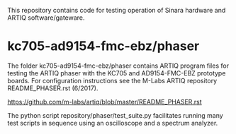 This repository contains code for testing operation of Sinara hardware and ARTIQ
software/gateware. 

# kc705-ad9154-fmc-ebz/phaser
The folder kc705-ad9154-fmc-ebz/phaser contains ARTIQ program files for testing the ARTIQ phaser with the KC705 and AD9154-FMC-EBZ prototype boards. For configuration instructions see the M-Labs ARTIQ repository README_PHASER.rst (6/2017). 

https://github.com/m-labs/artiq/blob/master/README_PHASER.rst

The python script repository/phaser/test_suite.py facilitates running many test scripts in sequence using an oscilloscope and a spectrum analyzer. 